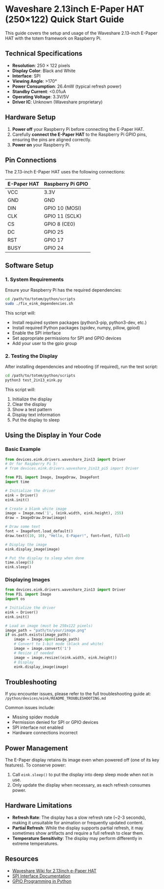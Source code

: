 # Waveshare 2.13inch E-Paper HAT (250×122) Quick Start Guide

This guide covers the setup and usage of the Waveshare 2.13-inch E-Paper HAT with the totem framework on Raspberry Pi.

## Technical Specifications

- **Resolution**: 250 × 122 pixels
- **Display Color**: Black and White
- **Interface**: SPI
- **Viewing Angle**: >170°
- **Power Consumption**: 26.4mW (typical refresh power)
- **Standby Current**: <0.01uA
- **Operating Voltage**: 3.3V/5V
- **Driver IC**: Unknown (Waveshare proprietary)

## Hardware Setup

1. **Power off** your Raspberry Pi before connecting the E-Paper HAT.
2. Carefully **connect the E-Paper HAT** to the Raspberry Pi GPIO pins, ensuring the pins are aligned correctly.
3. **Power on** your Raspberry Pi.

## Pin Connections

The 2.13-inch E-Paper HAT uses the following connections:

| E-Paper HAT | Raspberry Pi GPIO |
|-------------|-------------------|
| VCC         | 3.3V              |
| GND         | GND               |
| DIN         | GPIO 10 (MOSI)    |
| CLK         | GPIO 11 (SCLK)    |
| CS          | GPIO 8 (CE0)      |
| DC          | GPIO 25           |
| RST         | GPIO 17           |
| BUSY        | GPIO 24           |

## Software Setup

### 1. System Requirements

Ensure your Raspberry Pi has the required dependencies:

```bash
cd /path/to/totem/python/scripts
sudo ./fix_eink_dependencies.sh
```

This script will:
- Install required system packages (python3-pip, python3-dev, etc.)
- Install required Python packages (spidev, numpy, pillow, gpiod)
- Enable the SPI interface
- Set appropriate permissions for SPI and GPIO devices
- Add your user to the gpio group

### 2. Testing the Display

After installing dependencies and rebooting (if required), run the test script:

```bash
cd /path/to/totem/python/scripts
python3 test_2in13_eink.py
```

This script will:
1. Initialize the display
2. Clear the display
3. Show a test pattern
4. Display text information
5. Put the display to sleep

## Using the Display in Your Code

### Basic Example

```python
from devices.eink.drivers.waveshare_2in13 import Driver
# Or for Raspberry Pi 5:
# from devices.eink.drivers.waveshare_2in13_pi5 import Driver

from PIL import Image, ImageDraw, ImageFont
import time

# Initialize the driver
eink = Driver()
eink.init()

# Create a blank white image
image = Image.new('1', (eink.width, eink.height), 255)
draw = ImageDraw.Draw(image)

# Draw some text
font = ImageFont.load_default()
draw.text((10, 10), "Hello, E-Paper!", font=font, fill=0)

# Display the image
eink.display_image(image)

# Put the display to sleep when done
time.sleep(5)
eink.sleep()
```

### Displaying Images

```python
from devices.eink.drivers.waveshare_2in13 import Driver
from PIL import Image
import os

# Initialize the driver
eink = Driver()
eink.init()

# Load an image (must be 250x122 pixels)
image_path = "path/to/your/image.png"
if os.path.exists(image_path):
    image = Image.open(image_path)
    # Convert to 1-bit mode (black and white)
    image = image.convert('1')
    # Resize if needed
    image = image.resize((eink.width, eink.height))
    # Display
    eink.display_image(image)
```

## Troubleshooting

If you encounter issues, please refer to the full troubleshooting guide at:
`/python/devices/eink/README_TROUBLESHOOTING.md`

Common issues include:
- Missing spidev module
- Permission denied for SPI or GPIO devices
- SPI interface not enabled
- Hardware connections incorrect

## Power Management

The E-Paper display retains its image even when powered off (one of its key features). To conserve power:

1. Call `eink.sleep()` to put the display into deep sleep mode when not in use.
2. Only update the display when necessary, as each refresh consumes power.

## Hardware Limitations

- **Refresh Rate**: The display has a slow refresh rate (~2-3 seconds), making it unsuitable for animation or frequently updated content.
- **Partial Refresh**: While the display supports partial refresh, it may sometimes show artifacts and require a full refresh to clear them.
- **Temperature Sensitivity**: The display may perform differently in extreme temperatures.

## Resources

- [Waveshare Wiki for 2.13inch e-Paper HAT](https://www.waveshare.com/wiki/2.13inch_e-Paper_HAT)
- [SPI Interface Documentation](https://www.raspberrypi.org/documentation/hardware/raspberrypi/spi/README.md)
- [GPIO Programming in Python](https://gpiozero.readthedocs.io/) 